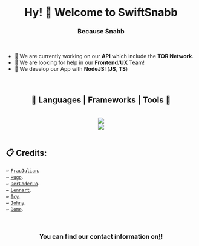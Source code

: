 <link rel="stylesheet" href="https://cdnjs.cloudflare.com/ajax/libs/font-awesome/6.5.1/css/all.min.css" integrity="sha512-DTOQO9RWCH3ppGqcWaEA1BIZOC6xxalwEsw9c2QQeAIftl+Vegovlnee1c9QX4TctnWMn13TZye+giMm8e2LwA==" crossorigin="anonymous" referrerpolicy="no-referrer" />

<h1 align="center">Hy! 👋 Welcome to SwiftSnabb</h1>
<h3 align="center">Because Snabb</h3>

<br>

- 🔭 We are currently working on our **API** which include the **TOR Network**.
- 🤝 We are looking for help in our **Frontend**/**UX** Team!
- 🌱 We develop our App with **NodeJS**! (**JS**, **TS**)

<br>

<h2 align="center">🧰 Languages | Frameworks | Tools 🧰</h2>
<div align="center">
<br>
<img src="https://skillicons.dev/icons?i=github,cloudflare,vscode,git,nginx,docker,linux,ubuntu"> 
<br>
<img src="https://skillicons.dev/icons?i=js,ts,html,css,nodejs,npm,express,pug,mysql"/> <br>
</div>

<br>

## 📋 Credits:

~ [`FrauJulian`](https://github.com/FrauJulian). <br>
~ [`Hugo`](https://github.com/hugo-berendi). <br>
~ [`DerCoderJo`](https://github.com/DerCoderJo). <br>
~ [`Lennart`](https://github.com/wpdwdwdsdsadafd). <br>
~ [`Icy`](https://github.com/icxyz). <br>
~ [`Johny`](https://github.com/Boss-Wolfi). <br>
~ [`Dome`](https://discord.com/users/1179778095385939970). <br>

<br>

<h3 align="center">You can find our contact information on<a href="https://www.swiftsnabb.net/">!</a>!</h2>
